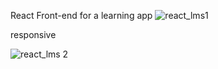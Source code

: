 React Front-end for a learning app
![react_lms1](https://user-images.githubusercontent.com/100442560/228992423-4cf72af6-28f8-42f5-aaad-5fbd1f5f9e02.png)

responsive

![react_lms 2](https://user-images.githubusercontent.com/100442560/228991947-72823151-0fb5-4539-b1fb-282b2e188fde.png)
